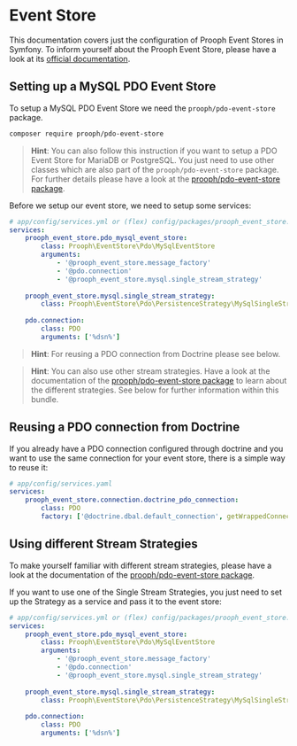 # Event Store

This documentation covers just the configuration of Prooph Event Stores in Symfony.
To inform yourself about the Prooph Event Store, please have a look at its
[official documentation](http://docs.getprooph.org/event-store/).

## Setting up a MySQL PDO Event Store

To setup a MySQL PDO Event Store we need the `prooph/pdo-event-store` package.

```bash
composer require prooph/pdo-event-store
```

> **Hint**: You can also follow this instruction if you want to setup a PDO Event Store for MariaDB or PostgreSQL.
> You just need to use other classes which are also part of the `prooph/pdo-event-store` package.
> For further details please have a look at the [prooph/pdo-event-store package](https://github.com/prooph/pdo-event-store).

Before we setup our event store, we need to setup some services:

```yaml
# app/config/services.yml or (flex) config/packages/prooph_event_store.yaml
services:
    prooph_event_store.pdo_mysql_event_store:
        class: Prooph\EventStore\Pdo\MySqlEventStore
        arguments:
            - '@prooph_event_store.message_factory'
            - '@pdo.connection'
            - '@prooph_event_store.mysql.single_stream_strategy'
            
    prooph_event_store.mysql.single_stream_strategy:
        class: Prooph\EventStore\Pdo\PersistenceStrategy\MySqlSingleStreamStrategy
        
    pdo.connection:
        class: PDO
        arguments: ['%dsn%']
```

> **Hint**: For reusing a PDO connection from Doctrine please see below.

> **Hint**: You can also use other stream strategies.
> Have a look at the documentation of the [prooph/pdo-event-store package](https://github.com/prooph/pdo-event-store/blob/master/docs/variants.md)
> to learn about the different strategies.
> See below for further information within this bundle.

## Reusing a PDO connection from Doctrine

If you already have a PDO connection configured through doctrine
and you want to use the same connection for your event store,
there is a simple way to reuse it:

```yaml
# app/config/services.yaml
services:
    prooph_event_store.connection.doctrine_pdo_connection:
        class: PDO
        factory: ['@doctrine.dbal.default_connection', getWrappedConnection]
```

## Using different Stream Strategies

To make yourself familiar with different stream strategies,
please have a look at the documentation of the [prooph/pdo-event-store package](https://github.com/prooph/pdo-event-store/blob/master/docs/variants.md).

If you want to use one of the Single Stream Strategies, you just need to set up the Strategy as a service and pass it to the event store:

```yaml
# app/config/services.yml or (flex) config/packages/prooph_event_store.yaml
services:
    prooph_event_store.pdo_mysql_event_store:
        class: Prooph\EventStore\Pdo\MySqlEventStore
        arguments:
            - '@prooph_event_store.message_factory'
            - '@pdo.connection'
            - '@prooph_event_store.mysql.single_stream_strategy'
            
    prooph_event_store.mysql.single_stream_strategy:
        class: Prooph\EventStore\Pdo\PersistenceStrategy\MySqlSingleStreamStrategy
        
    pdo.connection:
        class: PDO
        arguments: ['%dsn%']
```
